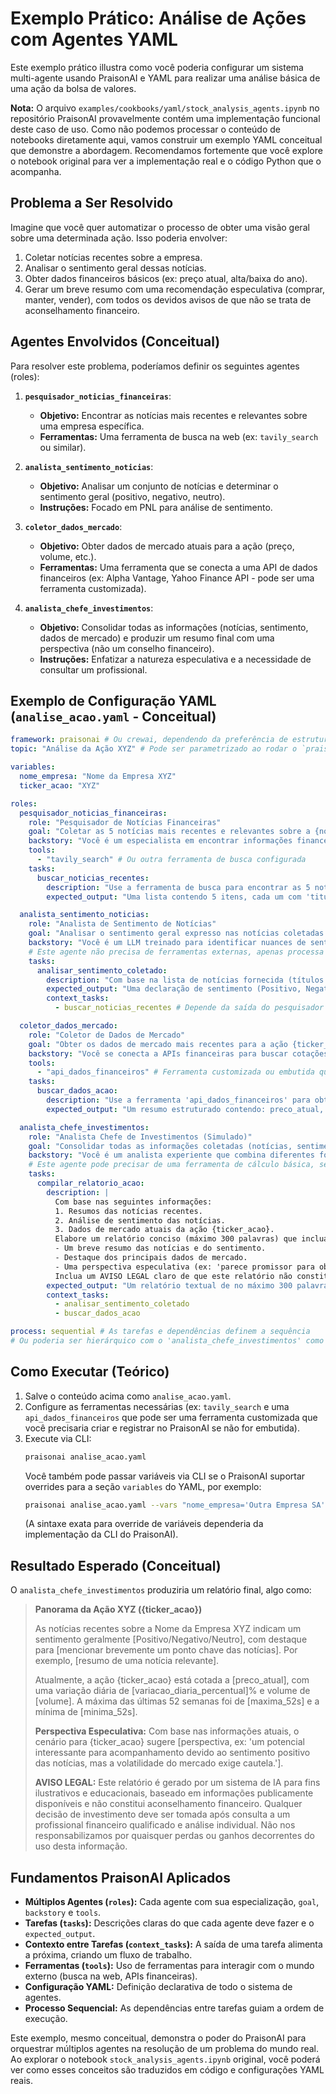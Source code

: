 # Exemplo Prático: Análise de Ações com Agentes YAML

Este exemplo prático illustra como você poderia configurar um sistema multi-agente usando PraisonAI e YAML para realizar uma análise básica de uma ação da bolsa de valores.

**Nota:** O arquivo `examples/cookbooks/yaml/stock_analysis_agents.ipynb` no repositório PraisonAI provavelmente contém uma implementação funcional deste caso de uso. Como não podemos processar o conteúdo de notebooks diretamente aqui, vamos construir um exemplo YAML conceitual que demonstre a abordagem. Recomendamos fortemente que você explore o notebook original para ver a implementação real e o código Python que o acompanha.

## Problema a Ser Resolvido

Imagine que você quer automatizar o processo de obter uma visão geral sobre uma determinada ação. Isso poderia envolver:
1.  Coletar notícias recentes sobre a empresa.
2.  Analisar o sentimento geral dessas notícias.
3.  Obter dados financeiros básicos (ex: preço atual, alta/baixa do ano).
4.  Gerar um breve resumo com uma recomendação especulativa (comprar, manter, vender), com todos os devidos avisos de que não se trata de aconselhamento financeiro.

## Agentes Envolvidos (Conceitual)

Para resolver este problema, poderíamos definir os seguintes agentes (roles):

1.  **`pesquisador_noticias_financeiras`**:
    *   **Objetivo:** Encontrar as notícias mais recentes e relevantes sobre uma empresa específica.
    *   **Ferramentas:** Uma ferramenta de busca na web (ex: `tavily_search` ou similar).

2.  **`analista_sentimento_noticias`**:
    *   **Objetivo:** Analisar um conjunto de notícias e determinar o sentimento geral (positivo, negativo, neutro).
    *   **Instruções:** Focado em PNL para análise de sentimento.

3.  **`coletor_dados_mercado`**:
    *   **Objetivo:** Obter dados de mercado atuais para a ação (preço, volume, etc.).
    *   **Ferramentas:** Uma ferramenta que se conecta a uma API de dados financeiros (ex: Alpha Vantage, Yahoo Finance API - pode ser uma ferramenta customizada).

4.  **`analista_chefe_investimentos`**:
    *   **Objetivo:** Consolidar todas as informações (notícias, sentimento, dados de mercado) e produzir um resumo final com uma perspectiva (não um conselho financeiro).
    *   **Instruções:** Enfatizar a natureza especulativa e a necessidade de consultar um profissional.

## Exemplo de Configuração YAML (`analise_acao.yaml` - Conceitual)

```yaml
framework: praisonai # Ou crewai, dependendo da preferência de estrutura
topic: "Análise da Ação XYZ" # Pode ser parametrizado ao rodar o `praisonai` CLI

variables:
  nome_empresa: "Nome da Empresa XYZ"
  ticker_acao: "XYZ"

roles:
  pesquisador_noticias_financeiras:
    role: "Pesquisador de Notícias Financeiras"
    goal: "Coletar as 5 notícias mais recentes e relevantes sobre a {nome_empresa} ({ticker_acao})."
    backstory: "Você é um especialista em encontrar informações financeiras atualizadas na web."
    tools:
      - "tavily_search" # Ou outra ferramenta de busca configurada
    tasks:
      buscar_noticias_recentes:
        description: "Use a ferramenta de busca para encontrar as 5 notícias mais importantes sobre a empresa {nome_empresa} ({ticker_acao}) publicadas na última semana. Forneça o título e um breve resumo de cada notícia."
        expected_output: "Uma lista contendo 5 itens, cada um com 'titulo' e 'resumo_noticia'."

  analista_sentimento_noticias:
    role: "Analista de Sentimento de Notícias"
    goal: "Analisar o sentimento geral expresso nas notícias coletadas sobre a {nome_empresa}."
    backstory: "Você é um LLM treinado para identificar nuances de sentimento em textos financeiros."
    # Este agente não precisa de ferramentas externas, apenas processa o texto.
    tasks:
      analisar_sentimento_coletado:
        description: "Com base na lista de notícias fornecida (títulos e resumos), determine o sentimento geral (Positivo, Negativo ou Neutro) sobre a {nome_empresa}. Justifique brevemente sua análise."
        expected_output: "Uma declaração de sentimento (Positivo, Negativo ou Neutro) e uma justificativa de 1-2 frases."
        context_tasks:
          - buscar_noticias_recentes # Depende da saída do pesquisador

  coletor_dados_mercado:
    role: "Coletor de Dados de Mercado"
    goal: "Obter os dados de mercado mais recentes para a ação {ticker_acao}."
    backstory: "Você se conecta a APIs financeiras para buscar cotações e dados de ações em tempo real."
    tools:
      - "api_dados_financeiros" # Ferramenta customizada ou embutida que busca dados de uma API
    tasks:
      buscar_dados_acao:
        description: "Use a ferramenta 'api_dados_financeiros' para obter o preço atual, a variação diária (%), o volume negociado, a máxima e mínima das últimas 52 semanas para a ação {ticker_acao}."
        expected_output: "Um resumo estruturado contendo: preco_atual, variacao_diaria_percentual, volume, maxima_52s, minima_52s."

  analista_chefe_investimentos:
    role: "Analista Chefe de Investimentos (Simulado)"
    goal: "Consolidar todas as informações coletadas (notícias, sentimento, dados de mercado) e fornecer um breve panorama e uma perspectiva especulativa sobre a ação {ticker_acao}."
    backstory: "Você é um analista experiente que combina diferentes fontes de informação para formar uma visão geral, sempre com uma postura cautelosa e ética."
    # Este agente pode precisar de uma ferramenta de cálculo básica, se for fazer projeções simples.
    tasks:
      compilar_relatorio_acao:
        description: |
          Com base nas seguintes informações:
          1. Resumos das notícias recentes.
          2. Análise de sentimento das notícias.
          3. Dados de mercado atuais da ação {ticker_acao}.
          Elabore um relatório conciso (máximo 300 palavras) que inclua:
          - Um breve resumo das notícias e do sentimento.
          - Destaque dos principais dados de mercado.
          - Uma perspectiva especulativa (ex: 'parece promissor para observação', 'momento de cautela', 'potencial de volatilidade').
          Inclua um AVISO LEGAL claro de que este relatório não constitui aconselhamento financeiro e que decisões de investimento devem ser tomadas com um profissional qualificado.
        expected_output: "Um relatório textual de no máximo 300 palavras contendo o panorama da ação {ticker_acao} e o aviso legal."
        context_tasks:
          - analisar_sentimento_coletado
          - buscar_dados_acao

process: sequential # As tarefas e dependências definem a sequência
# Ou poderia ser hierárquico com o 'analista_chefe_investimentos' como manager.
```

## Como Executar (Teórico)

1.  Salve o conteúdo acima como `analise_acao.yaml`.
2.  Configure as ferramentas necessárias (ex: `tavily_search` e uma `api_dados_financeiros` que pode ser uma ferramenta customizada que você precisaria criar e registrar no PraisonAI se não for embutida).
3.  Execute via CLI:
    ```bash
    praisonai analise_acao.yaml
    ```
    Você também pode passar variáveis via CLI se o PraisonAI suportar overrides para a seção `variables` do YAML, por exemplo:
    ```bash
    praisonai analise_acao.yaml --vars "nome_empresa='Outra Empresa SA';ticker_acao='OTR4'"
    ```
    (A sintaxe exata para override de variáveis dependeria da implementação da CLI do PraisonAI).

## Resultado Esperado (Conceitual)

O `analista_chefe_investimentos` produziria um relatório final, algo como:

> **Panorama da Ação XYZ ({ticker_acao})**
>
> As notícias recentes sobre a Nome da Empresa XYZ indicam um sentimento geralmente [Positivo/Negativo/Neutro], com destaque para [mencionar brevemente um ponto chave das notícias]. Por exemplo, [resumo de uma notícia relevante].
>
> Atualmente, a ação {ticker_acao} está cotada a [preco_atual], com uma variação diária de [variacao_diaria_percentual]% e volume de [volume]. A máxima das últimas 52 semanas foi de [maxima_52s] e a mínima de [minima_52s].
>
> **Perspectiva Especulativa:**
> Com base nas informações atuais, o cenário para {ticker_acao} sugere [perspectiva, ex: 'um potencial interessante para acompanhamento devido ao sentimento positivo das notícias, mas a volatilidade do mercado exige cautela.'].
>
> **AVISO LEGAL:** Este relatório é gerado por um sistema de IA para fins ilustrativos e educacionais, baseado em informações publicamente disponíveis e não constitui aconselhamento financeiro. Qualquer decisão de investimento deve ser tomada após consulta a um profissional financeiro qualificado e análise individual. Não nos responsabilizamos por quaisquer perdas ou ganhos decorrentes do uso desta informação.

## Fundamentos PraisonAI Aplicados

*   **Múltiplos Agentes (`roles`):** Cada agente com sua especialização, `goal`, `backstory` e `tools`.
*   **Tarefas (`tasks`):** Descrições claras do que cada agente deve fazer e o `expected_output`.
*   **Contexto entre Tarefas (`context_tasks`):** A saída de uma tarefa alimenta a próxima, criando um fluxo de trabalho.
*   **Ferramentas (`tools`):** Uso de ferramentas para interagir com o mundo externo (busca na web, APIs financeiras).
*   **Configuração YAML:** Definição declarativa de todo o sistema de agentes.
*   **Processo Sequencial:** As dependências entre tarefas guiam a ordem de execução.

Este exemplo, mesmo conceitual, demonstra o poder do PraisonAI para orquestrar múltiplos agentes na resolução de um problema do mundo real. Ao explorar o notebook `stock_analysis_agents.ipynb` original, você poderá ver como esses conceitos são traduzidos em código e configurações YAML reais.
